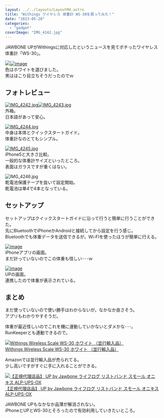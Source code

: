 ```yaml
---
layout: ../../layouts/LayoutMd.astro
title: "Withings ワイヤレス 体重計 WS-30を買ってみた！"
date: "2013-05-28"
categories: 
  - "gadget"
coverImage: "IMG_4242.jpg"
---
```


JAWBONE UPがWithingsに対応したというニュースを見てポチったワイヤレス体重計「WS-30」。

[![](images/image4.png)![image](images/image_thumb4.png "image")](http://www.appbank.net/2013/05/01/iphone-news/594379.php)  
色はホワイトを選びました。  
黒はほこり目立ちそうだったのでｗ

## フォトレビュー

[![IMG_4242.jpg](images/8866458995_50421699c0_b.jpg)](https://www.flickr.com/photos/67522130@N08/8866458995/ "IMG_4242.jpg")[![IMG_4243.jpg](images/8866460675_a90f9aa0ec_b.jpg)](https://www.flickr.com/photos/67522130@N08/8866460675/ "IMG_4243.jpg")  
外箱。  
日本語があって安心。

[![IMG_4244.jpg](images/8866462341_efe267e9e8_b.jpg)](https://www.flickr.com/photos/67522130@N08/8866462341/ "IMG_4244.jpg")  
中身は本体とクイックスタートガイド。  
体重計なのとてもシンプル。

[![IMG_4245.jpg](images/8867072966_f08f729d2d_b.jpg)](https://www.flickr.com/photos/67522130@N08/8867072966/ "IMG_4245.jpg")  
iPhone5と大きさ比較。  
一般的な体重計サイズといったところ。  
表面はガラスですが重くはない。

![IMG_4246.jpg](images/8866465429_09ecab6c2c_b.jpg)  
乾電池保護テープを抜いて設定開始。  
乾電池は単4で4本となっている。

## セットアップ

セットアップはクイックスタートガイドに沿って行うと簡単に行うことができた。  
先にBluetoothでiPhoneかAndroidと接続してから設定を行う感じ。  
Bluetoothでも体重データを送信できるが，Wi-FIを使ったほうが簡単に行える。

[![image](images/image_thumb5.png "image")](//mizuka123.net/wp-content/uploads/2013/05/image5.png)  
iPhoneアプリの画面。  
まだ計っていないのでこの体重も怪しい･･･ｗ

[![image](images/image_thumb6.png "image")](//mizuka123.net/wp-content/uploads/2013/05/image6.png)  
UPの画面。  
連携したので体重が表示されている。

## まとめ

まだ使っていないので使い勝手はわからないが，なかなか良さそう。  
アプリもわかりやすそうだ。

体重が最近怪しいのでこれを機に運動していかないとダメかな･･･。  
RunKeeperとも連動できるので。

[![Withings Wireless Scale WS-30 ホワイト （並行輸入品）](images/31p8ZBvr98L._SL160_.jpg)  
Withings Wireless Scale WS-30 ホワイト （並行輸入品）  
](https://www.amazon.co.jp/exec/obidos/ASIN/B00CGQ73I8/mizuka123-22/ref=nosim)

Amazonでは並行輸入品が売られてる。  
少し高いですがすぐに手に入れることができる。

[![【正規代理店品】 UP by Jawbone ライフログ リストバンド スモール オニキス ALP-UPS-OX](images/41nslP9cGeL._SL160_.jpg)  
【正規代理店品】 UP by Jawbone ライフログ リストバンド スモール オニキス ALP-UPS-OX  
](https://www.amazon.co.jp/exec/obidos/ASIN/B00C6QW6US/mizuka123-22/ref=nosim)

JAWBONE UPもなかなか品薄が解消されない。  
iPhoneとUPとWS-30とそろったので有効利用していきたいところ。
